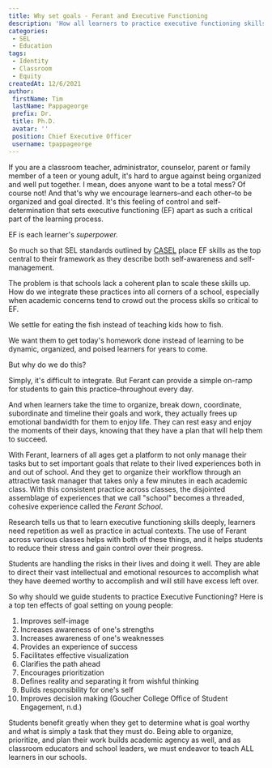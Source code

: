 ```yaml
---
title: Why set goals - Ferant and Executive Functioning
description: 'How all learners to practice executive functioning skills and provides a rationale for how Ferant can help in that process.'
categories:
 - SEL
 - Education
tags:
 - Identity
 - Classroom
 - Equity
createdAt: 12/6/2021
author: 
 firstName: Tim 
 lastName: Pappageorge
 prefix: Dr.
 title: Ph.D.
 avatar: ''
 position: Chief Executive Officer
 username: tpappageorge
---
```

If you are a classroom teacher, administrator, counselor, parent or family member of a teen or young adult, it's hard to argue against being organized and well put together. I mean, does anyone want to be a total mess? Of course not! And that's why we encourage learners–and each other–to be organized and goal directed. It's this feeling of control and self-determination that sets executive functioning (EF) apart as such a critical part of the learning process. 

EF is each learner's *superpower.* 

So much so that SEL standards outlined by [CASEL](https://casel.s3.us-east-2.amazonaws.com/casel-wheel.png) place EF skills as the top central to their framework as they describe both self-awareness and self-management.

The problem is that schools lack a coherent plan to scale these skills up. How do we integrate these practices into all corners of a school, especially when academic concerns tend to crowd out the process skills so critical to EF. 

We settle for eating the fish instead of teaching kids how to fish.

We want them to get today's homework done instead of learning to be dynamic, organized, and poised learners for years to come.

But why do we do this? 

Simply, it's difficult to integrate. But Ferant can provide a simple on-ramp for students to gain this practice–throughout every day. 

And when learners take the time to organize, break down, coordinate, subordinate and timeline their goals and work, they actually frees up emotional bandwidth for them to enjoy life. They can rest easy and enjoy the moments of their days, knowing that they have a plan that will help them to succeed.

With Ferant, learners of all ages get a platform to not only manage their tasks but to set important goals that relate to their lived experiences both in and out of school. And they get to organize their workflow through an attractive task manager that takes only a few minutes in each academic class. With this consistent practice across classes, the disjointed assemblage of experiences that we call "school" becomes a threaded, cohesive experience called the *Ferant School*.

Research tells us that to learn executive functioning skills deeply, learners need repetition as well as practice in actual contexts. The use of Ferant across various classes helps with both of these things, and it helps students to reduce their stress and gain control over their progress. 

Students are handling the risks in their lives and doing it well. They are able to direct their vast intellectual and emotional resources to accomplish what they have deemed worthy to accomplish and will still have excess left over.

So why should we guide students to practice Executive Functioning? Here is a top ten effects of goal setting on young people: 
1. Improves self-image
2. Increases awareness of one's strengths
3. Increases awareness of one's weaknesses
4. Provides an experience of success
5. Facilitates effective visualization
6. Clarifies the path ahead
7. Encourages prioritization
8. Defines reality and separating it from wishful thinking
9. Builds responsibility for one's self
10. Improves decision making (Goucher College Office of Student Engagement, n.d.)

Students benefit greatly when they get to determine what is goal worthy and what is simply a task that they must do. Being able to organize, prioritize, and plan their work builds academic agency as well, and as classroom educators and school leaders, we must endeavor to teach ALL learners in our schools.
